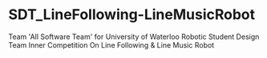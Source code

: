 # SDT_LineFollowing-LineMusicRobot
Team 'All Software Team' for University of Waterloo Robotic Student Design Team Inner Competition On Line Following &amp; Line Music Robot
